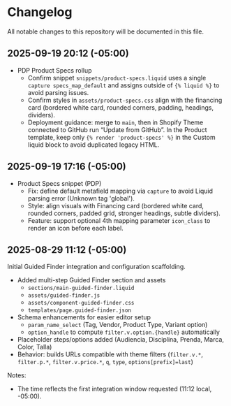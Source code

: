 # Changelog

All notable changes to this repository will be documented in this file.

## 2025-09-19 20:12 (-05:00)

- PDP Product Specs rollup
  - Confirm snippet `snippets/product-specs.liquid` uses a single `capture specs_map_default` and assigns outside of `{% liquid %}` to avoid parsing issues.
  - Confirm styles in `assets/product-specs.css` align with the financing card (bordered white card, rounded corners, padding, headings, dividers).
  - Deployment guidance: merge to `main`, then in Shopify Theme connected to GitHub run “Update from GitHub”. In the Product template, keep only `{% render 'product-specs' %}` in the Custom liquid block to avoid duplicated legacy HTML.

## 2025-09-19 17:16 (-05:00)

- Product Specs snippet (PDP)
  - Fix: define default metafield mapping via `capture` to avoid Liquid parsing error (Unknown tag 'global').
  - Style: align visuals with Financing card (bordered white card, rounded corners, padded grid, stronger headings, subtle dividers).
  - Feature: support optional 4th mapping parameter `icon_class` to render an icon before each label.

## 2025-08-29 11:12 (-05:00)

Initial Guided Finder integration and configuration scaffolding.

- Added multi-step Guided Finder section and assets
  - `sections/main-guided-finder.liquid`
  - `assets/guided-finder.js`
  - `assets/component-guided-finder.css`
  - `templates/page.guided-finder.json`
- Schema enhancements for easier editor setup
  - `param_name_select` (Tag, Vendor, Product Type, Variant option)
  - `option_handle` to compute `filter.v.option.{handle}` automatically
- Placeholder steps/options added (Audiencia, Disciplina, Prenda, Marca, Color, Talla)
- Behavior: builds URLs compatible with theme filters (`filter.v.*`, `filter.p.*`, `filter.v.price.*`, `q`, `type`, `options[prefix]=last`)

Notes:
- The time reflects the first integration window requested (11:12 local, -05:00).

